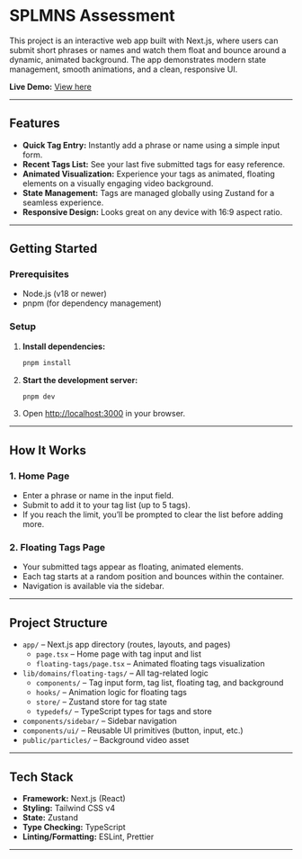 # SPLMNS Assessment

This project is an interactive web app built with Next.js, where users can submit short phrases or names and watch them float and bounce around a dynamic, animated background. The app demonstrates modern state management, smooth animations, and a clean, responsive UI.

**Live Demo:** [View here](https://splmns-frontend-assessment-pi.vercel.app/)

---

## Features

- **Quick Tag Entry:** Instantly add a phrase or name using a simple input form.
- **Recent Tags List:** See your last five submitted tags for easy reference.
- **Animated Visualization:** Experience your tags as animated, floating elements on a visually engaging video background.
- **State Management:** Tags are managed globally using Zustand for a seamless experience.
- **Responsive Design:** Looks great on any device with 16:9 aspect ratio.

---

## Getting Started

### Prerequisites

- Node.js (v18 or newer)
- pnpm (for dependency management)

### Setup

1. **Install dependencies:**

   ```bash
   pnpm install
   ```

2. **Start the development server:**

   ```bash
   pnpm dev
   ```

3. Open [http://localhost:3000](http://localhost:3000) in your browser.

---

## How It Works

### 1. Home Page

- Enter a phrase or name in the input field.
- Submit to add it to your tag list (up to 5 tags).
- If you reach the limit, you’ll be prompted to clear the list before adding more.

### 2. Floating Tags Page

- Your submitted tags appear as floating, animated elements.
- Each tag starts at a random position and bounces within the container.
- Navigation is available via the sidebar.

---

## Project Structure

- `app/` – Next.js app directory (routes, layouts, and pages)
  - `page.tsx` – Home page with tag input and list
  - `floating-tags/page.tsx` – Animated floating tags visualization
- `lib/domains/floating-tags/` – All tag-related logic
  - `components/` – Tag input form, tag list, floating tag, and background
  - `hooks/` – Animation logic for floating tags
  - `store/` – Zustand store for tag state
  - `typedefs/` – TypeScript types for tags and store
- `components/sidebar/` – Sidebar navigation
- `components/ui/` – Reusable UI primitives (button, input, etc.)
- `public/particles/` – Background video asset

---

## Tech Stack

- **Framework:** Next.js (React)
- **Styling:** Tailwind CSS v4
- **State:** Zustand
- **Type Checking:** TypeScript
- **Linting/Formatting:** ESLint, Prettier

---

